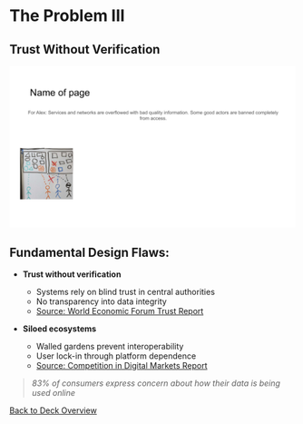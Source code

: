# The Problem III

## Trust Without Verification

![The Problem III](../images/slide4.png)


## Fundamental Design Flaws:

- **Trust without verification**
  - Systems rely on blind trust in central authorities
  - No transparency into data integrity
  - [Source: World Economic Forum Trust Report](https://www.weforum.org/reports/digital-trust-insight-report/)

- **Siloed ecosystems**
  - Walled gardens prevent interoperability
  - User lock-in through platform dependence
  - [Source: Competition in Digital Markets Report](https://judiciary.house.gov/uploadedfiles/competition_in_digital_markets.pdf)

> *83% of consumers express concern about how their data is being used online*


[Back to Deck Overview](../README.md)
